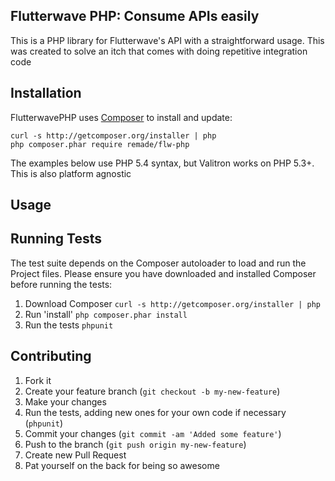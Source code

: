 ## Flutterwave PHP: Consume APIs easily

This is a PHP library for Flutterwave's API with a straightforward usage. This
was created to solve an itch that comes with doing repetitive integration code


## Installation

FlutterwavePHP uses [Composer](http://getcomposer.org) to install and update:

```
curl -s http://getcomposer.org/installer | php
php composer.phar require remade/flw-php
```

The examples below use PHP 5.4 syntax, but Valitron works on PHP 5.3+. This is also 
platform agnostic

## Usage



## Running Tests

The test suite depends on the Composer autoloader to load and run the
Project files. Please ensure you have downloaded and installed Composer
before running the tests:

1. Download Composer `curl -s http://getcomposer.org/installer | php`
2. Run 'install' `php composer.phar install`
3. Run the tests `phpunit`

## Contributing

1. Fork it
2. Create your feature branch (`git checkout -b my-new-feature`)
3. Make your changes
4. Run the tests, adding new ones for your own code if necessary (`phpunit`)
5. Commit your changes (`git commit -am 'Added some feature'`)
6. Push to the branch (`git push origin my-new-feature`)
7. Create new Pull Request
8. Pat yourself on the back for being so awesome

